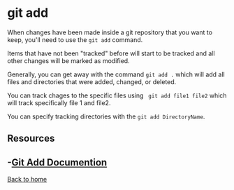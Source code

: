 # git add

When changes have been made inside a git repository that you want to keep, you'll need to use the `git add` command.

Items that have not been "tracked" before will start to be tracked and all other changes will be marked as modified.

Generally, you can get away with the command `git add .` which will add all files and directories that were added, changed, or deleted. 

You can track chages to the specific files using ` git add file1 file2` which will track specifically file 1 and file2.

You can specify tracking directories with the `git add DirectoryName`.

## Resources
-[Git Add Documention](https://git-scm.com/docs/git-add)
---
[Back to home](../README.md)
